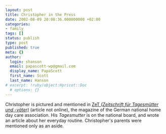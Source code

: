 ```yaml
---
layout: post
title: Christopher in the Press
date: 2002-08-09 20:08:36.000000000 +02:00
categories:
- family
tags: []
status: publish
type: post
published: true
meta: {}
author:
  login: shanson
  email: papascott-wp@gmail.com
  display_name: PapaScott
  first_name: Scott
  last_name: Hanson
# excerpt: !ruby/object:Hpricot::Doc
  # options: {}
---
```

<p>Christopher is pictured and mentioned in <a href="http://www.tagesmuetter-bundesverband.de/webdateien/ind/indlit.html">ZeT <i>(Zeitschrift für Tagesmütter und -väter)</i></a> (article not online), the magazine of the German national home day care  association. His <i>Tagesmutter</i> is on the national board, and wrote an article about her everyday routine. Christopher's parents were mentioned only as an aside.</p>
